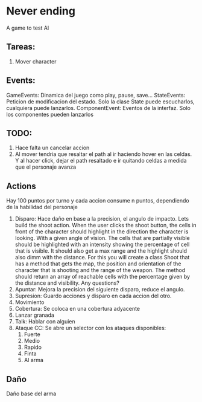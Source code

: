 # Never ending

A game to test AI

## Tareas:
1. Mover character

## Events:
GameEvents: Dinamica del juego como play, pause, save...
StateEvents: Peticion de modificacion del estado. Solo la clase State puede escucharlos, cualquiera puede lanzarlos.
ComponentEvent: Eventos de la interfaz. Solo los componentes pueden lanzarlos

## TODO:
1. Hace falta un cancelar accion
1. Al mover tendria que resaltar el path al ir haciendo hover en las celdas. Y al hacer click, dejar el path resaltado e ir quitando celdas a medida que el personaje avanza

## Actions
Hay 100 puntos por turno y cada accion consume n puntos, dependiendo de la habilidad del personaje

1. Disparo: Hace daño en base a la precision, el angulo de impacto.
Lets build the shoot action. When the user clicks the shoot button, the cells in front of the character should highlight in the direction the character is looking. With a given angle of vision. The cells that are partially visible should be highlighted with an intensity showing the percentage of cell that is visible. It should also get a max range and the highlight should also dimm with the distance. For this you will create a class Shoot that has a method that gets the map, the position and orientation of the character that is shooting and the range of the weapon. The method should return an array of reachable cells with the percentage given by the distance and visibility. Any questions?
1. Apuntar: Mejora la precision del siguiente disparo, reduce el angulo.
1. Supresion: Guardo acciones y disparo en cada accion del otro.
1. Movimiento
1. Cobertura: Se coloca en una cobertura adyacente
1. Lanzar granada
1. Talk: Hablar con alguien
1. Ataque CC: Se abre un selector con los ataques disponibles:
    1. Fuerte
    1. Medio
    1. Rapido
    1. Finta
    1. Al arma

## Daño
Daño base del arma 
